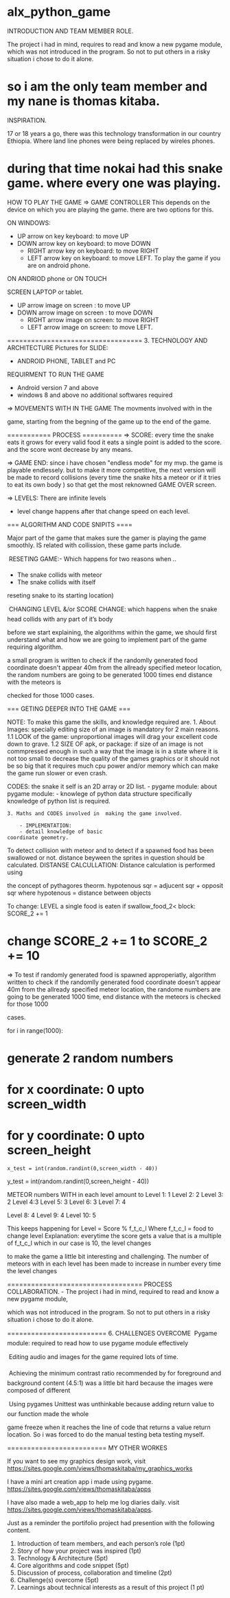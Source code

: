 alx_python_game
==================================
INTRODUCTION AND TEAM MEMBER ROLE.

The project i had in mind, requires to read and know a new pygame module, which was not introduced in the program. So   not to put others in a risky situation i chose to do it alone.

so i am the only team member and my nane is thomas kitaba.
==================================

 INSPIRATION.

17 or 18 years a go, there was this technology transformation in our country Ethiopia. Where land line phones were being replaced by wireles phones.

during that time nokai had this snake game. where every one was playing.
==================================
HOW TO PLAY THE GAME
=> GAME CONTROLLER
This depends on the device on which you are playing the game. there are two options for this.

ON WINDOWS:
- UP arrow on key keyboard: to move UP
- DOWN arrow key on keyboard: to move DOWN
	- RIGHT arrow key on keyboard: to move RIGHT
	- LEFT arrow key on keyboard: to move LEFT.
To play the game if you are on android phone.

ON ANDRIOD phone or ON TOUCH

SCREEN LAPTOP or tablet.
- UP arrow image on screen : to move UP
- DOWN arrow image on screen : to move DOWN
	- RIGHT arrow image on screen: to move RIGHT
	- LEFT arrow image on screen: to move LEFT.

==================================
3. TECHNOLOGY AND ARCHITECTURE
Pictures for SLIDE:
- ANDROID PHONE, TABLET and PC

REQUIRMENT TO RUN THE GAME
- Android version 7 and above
- windows 8 and above
no additional softwares required

=> MOVEMENTS WITH IN THE GAME
	The movments involved with in the

game, starting from the begning of the game up to the end of the game.


=========== PROCESS ==========
=> SCORE:
every time the snake eats it grows for       every valid food it eats a single point is        added to the score.
and  the score wont decrease by  any       means.

=> GAME END:
since i have chosen "endless mode"
for my mvp. the game is playable endlessely. but to make it more competitive,
the next version will be made to record collisions (every time the  snake hits a
meteor or if it tries to eat  its own body ) so that get the most
reknowned GAME OVER screen.


=> LEVELS: There are infinite levels
- level change happens after
that change speed on each level.



=== ALGORITHM AND CODE SNIPITS ====


Major part of the game that makes sure the gamer is playing the game smoothly.
IS related with collission, these game parts include.

	RESETING GAME:- Which happens for  two reasons when ..
- The snake collids with meteor
- The snake collids with itself


reseting  snake to its starting location)

	CHANGING LEVEL &/or SCORE CHANGE: which happens when the snake head collids with any part of it’s body

before we start explaining, the algorithms within the game, we should first understand what and how we are going to implement part of the game requiring algorithm.


a small program is written to check if the randomlly generated food coordinate doesn't appear  40m from the allready specified meteor location,     the random numbers are going to be generated 1000 times end distance with the meteors is

checked for those 1000 cases.

=== GETING DEEPER INTO THE GAME ===

NOTE: To make this game the skills, and knowledge required are.
	1. About Images:
specially editing size of an image is mandatory for 2 main reasons.
1.1 LOOK of the game: unproportional images will drag your excellent code down to grave.
1.2 SIZE OF apk, or package:  if size of an image is not commpressed enough in such a way that the image is in a state where it is not too small to decrease the quality of the games graphics or it should not be so big that it requires much cpu power and/or memory which can make the game run slower or even crash.

CODES:
the snake it self is an 2D array or 2D list.
		- pygame module:
			about pygame module:
		- knowlege of python data structure specifically knowledge of python list  is required.

	3. Maths and CODES involved in  making the game involved.

		- IMPLEMENTATION:
		- detail knowledge of basic 								coordinate geometry.
To detect collision with meteor and to detect if a spawned food has been swallowed or not. distance beyween the sprites in question should be calculated.
DISTANSE CALCULLATION:
Distance calculation is performed using

the concept of pythagores theorm.
hypotenous sqr = adjucent sqr + opposit sqr
where hypotenous = distance between objects


To change: LEVEL a single food is eaten
 if swallow_food_2< block:
    SCORE_2 += 1

# change SCORE_2 += 1 to SCORE_2 += 10

=> To test if randomly generated food is spawned approperiatly,  algorithm  written to check if the randomlly generated food coordinate doesn't appear  40m from the allready specified meteor location,     the randome numbers are going to be generated 1000 time, end distance with the meteors is checked for those 1000

cases.

for i in range(1000):
# generate 2 random numbers
# for x coordinate: 0 upto screen_width
# for y coordinate: 0 upto  screen_height

	x_test = int(random.randint(0,screen_width - 40))
y_test = int(random.randint(0,screen_height - 40))

METEOR numbers WITH in each level amount to
Level 1: 1
Level 2: 2
Level 3: 2
Level 4:3
Level 5: 3
Level 6: 3
Level 7: 4

Level 8: 4
Level 9: 4
Level 10: 5

This keeps happening for
Level = Score % f_t_c_l
Where f_t_c_l = food to change level
Explanation: everytime the score gets a value that is a multiple of f_t_c_l which in our case is 10, the level changes

to make the game a little bit interesting and challenging. The number of meteors with in each level has been made  to increase in number every time the level changes

==================================
 PROCESS COLLABORATION.
	- The project i had in mind, required to read and know a new pygame module,

which was not introduced in the program. So   not to put others in a risky situation i chose to do it alone.

=========================
6. CHALLENGES OVERCOME
	Pygame module: required to read how to use pygame module effectively

	Editing audio and images for the game required lots of time.

	Achieving the minimum contrast ratio recommended by  for foreground and background content (4.5:1) was a little bit hard because the images were composed of different

	Using pygames Unittest was unthinkable because adding return value to our function made the whole

game freeze  when it reaches the line of code that returns a value return location. So i was forced to do the manual testing beta testing myself.

=========================
 MY OTHER WORKES

If you want to see my graphics design work, visit https://sites.google.com/views/thomaskitaba/my_graphics_works

I have a mini art creation app i made using pygame. https://sites.google.com/views/thomaskitaba/apps

 I have also made a web_app to help me log diaries daily. visit  https://sites.google.com/views/thomaskitaba/apps.


Just as a reminder the portifolio project had presention with the following content.

1. Introduction of team members, and each person’s role (1pt)
2. Story of how your project was inspired (1pt)
3. Technology & Architecture (5pt)
4. Core algorithms and code snippet (5pt)
5. Discussion of process, collaboration and timeline (2pt)
6. Challenge(s) overcome (5pt)
7. Learnings about technical interests as a result of this project (1 pt)
